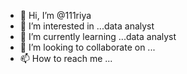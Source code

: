 - 👋 Hi, I’m @111riya
- 👀 I’m interested in ...data analyst
- 🌱 I’m currently learning ...data analyst
- 💞️ I’m looking to collaborate on ...
- 📫 How to reach me ...

<!---
111riya/111riya is a ✨ special ✨ repository because its `README.md` (this file) appears on your GitHub profile.
You can click the Preview link to take a look at your changes.
--->
